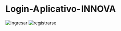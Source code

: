 # Login-Aplicativo-INNOVA
![ingresar](https://user-images.githubusercontent.com/38700066/81490289-3737ef00-9246-11ea-9181-92e4cae42d25.PNG)
![registrarse](https://user-images.githubusercontent.com/38700066/81490291-399a4900-9246-11ea-9d1a-427ce5857b0b.PNG)
